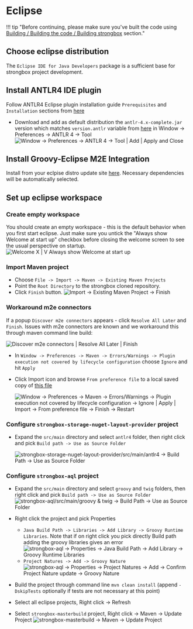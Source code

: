 # Eclipse

!!! tip "Before continuing, please make sure you've built the code using [Building / Building the code / Building strongbox] section."

## Choose eclipse distribution
The `Eclipse IDE for Java Developers` package is a sufficient base for strongbox project development.

## Install ANTLR4 IDE plugin
Follow ANTLR4 Eclipse plugin installation guide `Prerequisites` and `Installation` sections from [here][ANTLR4 Eclipse plugin]

* Download and add as default distribution the `antlr-4.x-complete.jar` version which matches `version.antlr` variable from [here][parent pom] in Window -> Preferences -> ANTLR 4 -> Tool
![Window -> Preferences -> ANTLR 4 -> Tool | Add | Apply and Close][ANTLR 4 tool]

## Install Groovy-Eclipse M2E Integration 
Install from your eclpise distro update site [here][Groovy-Eclipse M2E]. Necessary dependencies will be automatically selected.

## Set up eclipse workspace

### Create empty workspace
You should create an empty workspace - this is the default behavior when you first start eclipse. Just make sure you untick the "Always show Welcome at start up" checkbox before closing the welcome screen to see the usual perspective on startup.
![Welcome X | V Always show Welcome at start up][Hide Welcome]

### Import Maven project
* Choose `File -> Import -> Maven -> Existing Maven Projects`
* Point the `Root Directory` to the strongbox cloned repository.
* Click `Finish` button.
![Import -> Existing Maven Project -> Finish][Import Maven Project]

### Workaround m2e connectors
If a popup `Discover m2e connectors` appears - click `Resolve All Later` and `Finish`. Issues with m2e connectors are known and we workaround this through maven command line build:

![Discover m2e connectors | Resolve All Later | Finish][Discover m2e connectors]
    
* In `Window -> Preferences -> Maven -> Errors/Warnings -> Plugin execution not covered by lifecycle configuration` choose `Ignore` and hit `Apply`
* Click Import icon and browse `From preference file` to a local saved copy of [this file][Ignore m2e mapping errors epf]

    ![Window -> Preferences -> Maven -> Errors/Warnings -> Plugin execution not covered by lifecycle configuration -> Ignore | Apply | Import -> From preference file -> Finish -> Restart][Ignore m2e mapping errors]

### Configure `strongbox-storage-nuget-layout-provider` project
* Expand the `src/main` directory and select `antlr4` folder, then right click and pick `Build path -> Use as Source Folder`

    ![strongbox-storage-nuget-layout-provider/src/main/antlr4 -> Build Path -> Use as Source Folder][Nuget ANTLR Build Path]

### Configure `strongbox-aql` project
* Expand the `src/main` directory and select `groovy` and `twig` folders, then right click and pick `Build path -> Use as Source Folder`
    ![strongbox-aql/src/main/groovy & twig ->  Build Path -> Use as Source Folder][AQL groovy and twig Build Path]

* Right click the project and pick Properties 
    * `Java Build Path -> Libraries -> Add Library -> Groovy Runtime Libraries`. Note that if on right click you pick directly Build path adding the groovy libraries gives an error
        ![strongbox-aql -> Properties -> Java Build Path -> Add Library -> Groovy Runtime Libraries][AQL groovy project nature]
    * `Project Natures -> Add -> Groovy Nature`
        ![strongbox-aql -> Properties -> Project Natures -> Add -> Confirm Project Nature update -> Groovy Nature][AQL groovy libraries in Build Path]
* Build the project through command line `mvn clean install` (append `-DskipTests` optionally if tests are not necessary at this point)
* Select all eclipse projects, Right click -> Refresh 
* Select `strongbox-masterbuild` project, Right click -> Maven -> Update Project
    ![strongbox-masterbuild -> Maven -> Update Project][masterbuild maven update]

[Building / Building the code / Building strongbox]: ../developer-guide/building-the-code.html#building-strongbox
[Hide Welcome]: {{assets}}/screenshots/09-eclipse-hide-welcome.png "Hide Welcome"
[Import Maven Project]: {{assets}}/screenshots/10-eclipse-import-maven-project.png "Import Maven Project"
[Discover m2e connectors]: {{assets}}/screenshots/11-eclipse-discover-m2e-connectors.png "Discover m2e connectors"
[Ignore m2e mapping errors epf]: {{resources}}/eclipse/eclipse-ignore-m2e-connector-errors.epf
[Ignore m2e mapping errors]: {{assets}}/screenshots/12-eclipse-ignore-m2e-mapping-errors.png "Ignore m2e lifecycle errors"
[ANTLR4 Eclipse plugin]: https://github.com/antlr4ide/antlr4ide#eclipse-installation
[parent pom]: https://github.com/strongbox/strongbox-parent/blob/master/pom.xml
[Groovy-Eclipse M2E]: https://github.com/groovy/groovy-eclipse/wiki#releases
[ANTLR 4 tool]: {{assets}}/screenshots/13-eclipse-antlr-tool.png "ANTLR 4 tool"
[Nuget ANTLR Build Path]: {{assets}}/screenshots/14-eclipse-nuget-antlr-to-build-path.png "Nuget ANTLR Build Path"
[AQL groovy and twig Build Path]: {{assets}}/screenshots/15-eclipse-aql-groovy-twig-to-build-path.png "AQL groovy and twig Build Path"
[AQL groovy libraries in Build Path]: {{assets}}/screenshots/16-eclipse-aql-groovy-libraries.png "AQL groovy libraries in Build Path"
[AQL groovy project nature]: {{assets}}/screenshots/17-eclipse-aql-groovy-nature.png "AQL groovy project nature"
[masterbuild maven update]: {{assets}}/screenshots/18-eclipse-masterbuild-maven-update.png "masterbuild maven update"